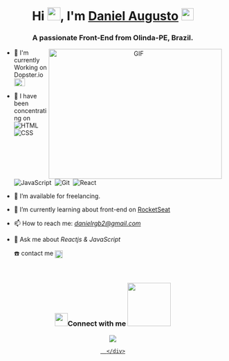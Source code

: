 <h1 align="center">Hi <img src="https://github.com/abdoachhoubi/abdoachhoubi/blob/main/gifs/Hi.gif" width="30"/>, I'm <a href="https://github.com/danielrgb23?tab=repositories/" target="blank">
Daniel Augusto</a> <img src="https://emojis.slackmojis.com/emojis/images/1531849430/4246/blob-sunglasses.gif?1531849430" width="28"/></h1>
<h3 align="center">A passionate Front-End from Olinda-PE, Brazil.</h3>

<a target="_blank" align="center">
  <img align="right" top="500" height="300" width="400" alt="GIF" src="https://media4.giphy.com/media/bGgsc5mWoryfgKBx1u/giphy.gif?cid=ecf05e47dvbadd2x1qxrv67gv6nkc2qxst0sjd5d4jo01p3h&rid=giphy.gif&ct=g"/>
</a>


- 🔭 I'm currently Working on Dopster.io <img src="https://cdn.jsdelivr.net/npm/country-flag-emoji-json@2.0.0/dist/images/BR.svg" width="25" height="18"/>

- 🌱 I have been concentrating on ![HTML](https://img.shields.io/badge/-HTML-05122A?style=flat&logo=HTML5)&nbsp; ![CSS](https://img.shields.io/badge/-CSS-05122A?style=flat&logo=CSS3&logoColor=1572B6)&nbsp; ![JavaScript](https://img.shields.io/badge/-JavaScript-05122A?style=flat&logo=javascript)&nbsp; ![Git](https://img.shields.io/badge/-Git-05122A?style=flat&logo=git)&nbsp; ![React](https://img.shields.io/badge/-React-05122A?style=flat&logo=react)

- 🤝 I’m available for freelancing.

- 🌱 I’m currently learning about front-end on <a href="https://app.rocketseat.com.br/me/danilergb2" target="blank">RocketSeat</a>

- 📫 How to reach me: *danielrgb2@gmail.com*

- 💬 Ask me about *Reactjs & JavaScript*
  <summary>☎️ contact me
        <a href="#" target="blank"><img align="center"
         src="https://img.shields.io/badge/whatsapp-4B7F1.svg?style=for-the-badge&logo=whatsapp&logoColor=white"
         alt="azzar" height="18"/></a></summary>

<br/>
<h3 align="center" > <img src="https://media.giphy.com/media/iY8CRBdQXODJSCERIr/giphy.gif" width="30" height="30"/>Connect with me <img src='https://raw.githubusercontent.com/ShahriarShafin/ShahriarShafin/main/Assets/handshake.gif' width="100px"/> </h3>
 <div align="center"  class="icons-social" style="margin-left: 10px;">
</div>

<p align="center">

 <div align="center">
        <a style="margin-left: 10px;"  target="_blank" href="">
			<img src="https://img.icons8.com/doodle/40/000000/linkedin--v2.png"></a>
		<a style="margin-left: 10px;" target="_blank" href="https://www.linkedin.com/in/daniel-augusto02/">
		
      </div>

